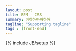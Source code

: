 ```yaml
---
layout: post
title: BEM - CSS
summary: 아하하하하하하
tagline: "Supporting tagline"
tags : [front-end]
---
```

{% include JB/setup %}